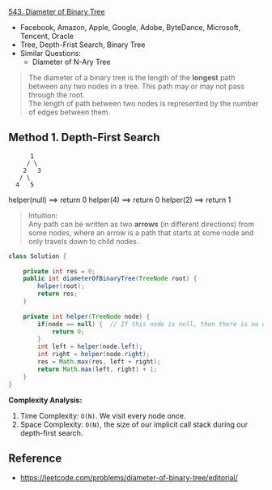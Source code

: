 [543. Diameter of Binary Tree](https://leetcode.com/problems/diameter-of-binary-tree/)

* Facebook, Amazon, Apple, Google, Adobe, ByteDance, Microsoft, Tencent, Oracle
* Tree, Depth-Frist Search, Binary Tree
* Similar Questions:
    * Diameter of N-Ary Tree
    

> The diameter of a binary tree is the length of the **longest** path between any two nodes in a tree. This path may or may not pass through the root.      
> The length of path between two nodes is represented by the number of edges between them.

## Method 1. Depth-First Search

          1
         / \
        2   3
       / \     
      4   5  

helper(null) ==> return 0
helper(4)    ==> return 0
helper(2)    ==> return 1

> Intuition:        
> Any path can be written as two **arrows** (in different directions) from some nodes, where an arrow is a path that starts at some node and only travels down to child nodes.

```java 
class Solution {
    
    private int res = 0;
    public int diameterOfBinaryTree(TreeNode root) {
        helper(root);
        return res;
    }
    
    private int helper(TreeNode node) {
        if(node == null) {  // If this node is null, then there is no edge between node and its parent
            return 0;
        }
        int left = helper(node.left);
        int right = helper(node.right);
        res = Math.max(res, left + right);
        return Math.max(left, right) + 1;
    }
}
```
**Complexity Analysis:**
1. Time Complexity: `O(N)`. We visit every node once.
2. Space Complexity: `O(N)`, the size of our implicit call stack during our depth-first search.


## Reference
* https://leetcode.com/problems/diameter-of-binary-tree/editorial/